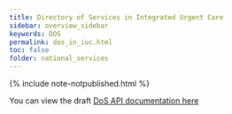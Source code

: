 ```yaml
---
title: Directory of Services in Integrated Urgent Care
sidebar: overview_sidebar
keywords: DOS
permalink: dos_in_iuc.html
toc: false
folder: national_services
---
```

{% include note-notpublished.html %}

You can view the draft [DoS API documentation here](https://nhsd-a2si.github.io/dos-api-docs)
